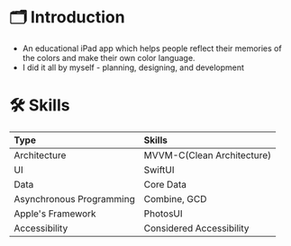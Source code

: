 # 🗂️ Introduction
- An educational iPad app which helps people reflect their memories of the colors and make their own color language.
- I did it all by myself - planning, designing, and development

# 🛠️ Skills
|Type|Skills|
|:--|:------|
|Architecture|MVVM-C(Clean Architecture)|
|UI|SwiftUI|
|Data|Core Data|
|Asynchronous Programming|Combine, GCD|
|Apple's Framework|PhotosUI|
|Accessibility|Considered Accessibility|
